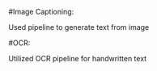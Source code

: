 #Image Captioning:

Used pipeline to generate text from image

#OCR:

Utilized OCR pipeline for handwritten text
